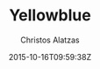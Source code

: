 ---
title: "Yellowblue"
github: https://github.com/chalatz/yellowblue
demo: http://chalatz.github.io/yellowblue/
author: Christos Alatzas

ssg:
  - Jekyll
cms:
  - No Cms
date: 2015-10-16T09:59:38Z
github_branch: master
description: "Yellowblue. A free responsive Jekyll blog theme."
stale: true
---
